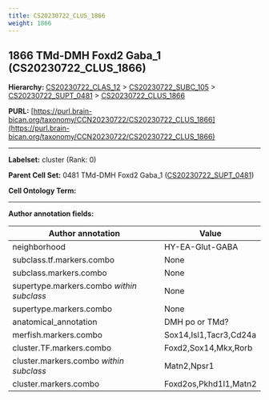 ```yaml
---
title: CS20230722_CLUS_1866
weight: 1866
---
```

## 1866 TMd-DMH Foxd2 Gaba_1 (CS20230722_CLUS_1866)
<b>Hierarchy: </b>
[CS20230722_CLAS_12](../CS20230722_CLAS_12) >
[CS20230722_SUBC_105](../CS20230722_SUBC_105) >
[CS20230722_SUPT_0481](../CS20230722_SUPT_0481) >
[CS20230722_CLUS_1866](../CS20230722_CLUS_1866)

**PURL:** [https://purl.brain-bican.org/taxonomy/CCN20230722/CS20230722_CLUS_1866](https://purl.brain-bican.org/taxonomy/CCN20230722/CS20230722_CLUS_1866)

---


**Labelset:** cluster (Rank: 0)

**Parent Cell Set:** 0481 TMd-DMH Foxd2 Gaba_1 ([CS20230722_SUPT_0481](../CS20230722_SUPT_0481))



**Cell Ontology Term:** 

[MARKER GENES.]: #


---

[TRANSFERRED ANNOTATIONS.]: #


[AUTHOR ANNOTATION FIELDS.]: #


**Author annotation fields:**

| Author annotation | Value |
|-------------------|-------|
|neighborhood|HY-EA-Glut-GABA|
|subclass.tf.markers.combo|None|
|subclass.markers.combo|None|
|supertype.markers.combo _within subclass_|None|
|supertype.markers.combo|None|
|anatomical_annotation|DMH po or TMd?|
|merfish.markers.combo|Sox14,Isl1,Tacr3,Cd24a|
|cluster.TF.markers.combo|Foxd2,Sox14,Mkx,Rorb|
|cluster.markers.combo _within subclass_|Matn2,Npsr1|
|cluster.markers.combo|Foxd2os,Pkhd1l1,Matn2|
